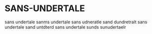 # SANS-UNDERTALE
sans undertale sanms undertale sans udneratle sand dundretralt sans undertale sand untdterd sans undertale sunds sunudertaelr

